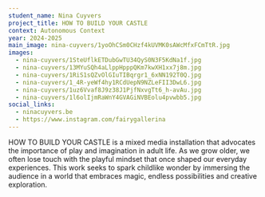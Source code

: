 ```yaml
---
student_name: Nina Cuyvers
project_title: HOW TO BUILD YOUR CASTLE
context: Autonomous Context
year: 2024-2025
main_image: nina-cuyvers/1yoOhCSm0CHzf4kUVMK0sAWcMfxFCmTtR.jpg
images:
  - nina-cuyvers/1SteUflkETDubGwTU34QyS0N3F5KdNa1f.jpg
  - nina-cuyvers/13MYuSQh4aLlppHpppQKm7kwXH1xx7j8m.jpg
  - nina-cuyvers/1RiS1sQZvOlGIuTIBqrgr1_6xNN192T0Q.jpg
  - nina-cuyvers/1_4R-yeWf4hy1RCdUepN9NZLeFII3DwL6.jpg
  - nina-cuyvers/1uz6Vvaf8J9z38J1PjfNxvgTt6_h-avAu.jpg
  - nina-cuyvers/1l6olIjmRaWnY4GVAGiNVBEolu4pvwbb5.jpg
social_links:
  - ninacuyvers.be
  - https://www.instagram.com/fairygallerina
---
```

HOW TO BUILD YOUR CASTLE is a mixed media installation that advocates the importance of play and imagination in adult life. As we grow older, we often lose touch with the playful mindset that once shaped our everyday experiences. This work seeks to spark childlike wonder by immersing the audience in a world that embraces magic, endless possibilities and creative exploration.
